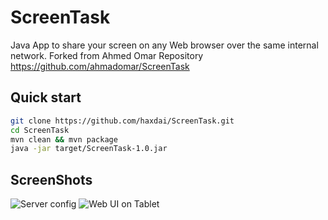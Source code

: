 ScreenTask
==========
Java App to share your screen on any Web browser over the same internal network.
Forked from Ahmed Omar Repository https://github.com/ahmadomar/ScreenTask

## Quick start

```sh
git clone https://github.com/haxdai/ScreenTask.git
cd ScreenTask
mvn clean && mvn package
java -jar target/ScreenTask-1.0.jar
```

## ScreenShots
![Server config](https://docs.google.com/uc?export=download&id=0Bynob47_oE0sQlhqdlZNbXF2RHc)
![Web UI on Tablet](https://docs.google.com/uc?export=download&id=0Bynob47_oE0sbkMyNTE1OFZrTVE)
